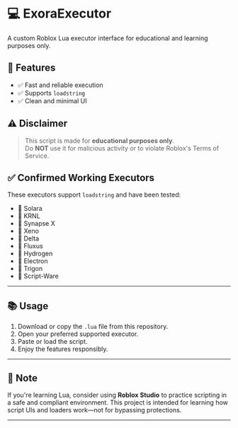# 💻 ExoraExecutor

A custom Roblox Lua executor interface for educational and learning purposes only.

## 🚀 Features

- ✅ Fast and reliable execution
- ✅ Supports `loadstring`
- ✅ Clean and minimal UI

## ⚠️ Disclaimer

> This script is made for **educational purposes only**.  
> Do **NOT** use it for malicious activity or to violate Roblox's Terms of Service.

## ✅ Confirmed Working Executors

These executors support `loadstring` and have been tested:

- 🔹 Solara
- 🔹 KRNL
- 🔹 Synapse X
- 🔹 Xeno
- 🔹 Delta
- 🔹 Fluxus
- 🔹 Hydrogen
- 🔹 Electron
- 🔹 Trigon
- 🔹 Script-Ware

---

## 📚 Usage

1. Download or copy the `.lua` file from this repository.
2. Open your preferred supported executor.
3. Paste or load the script.
4. Enjoy the features responsibly.

---

## 📌 Note

If you're learning Lua, consider using **Roblox Studio** to practice scripting in a safe and compliant environment. This project is intended for learning how script UIs and loaders work—not for bypassing protections.

---

